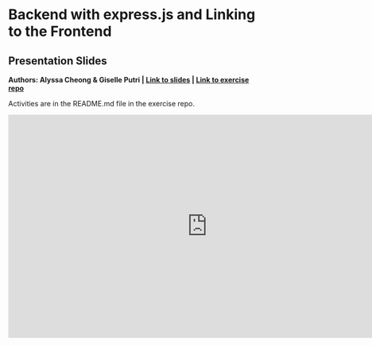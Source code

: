 # Backend with express.js and Linking to the Frontend

## Presentation Slides
**Authors: Alyssa Cheong & Giselle Putri | [Link to slides](https://www.canva.com/design/DAGjS9ux5uY/Qs2mf-1hKgXooHdssy_SEw/edit) | [Link to exercise repo](https://github.com/devsoc-unsw/devsoc-mail/tree/ws5/express)**

Activities are in the README.md file in the exercise repo.

<iframe src="https://www.canva.com/design/DAGjS9ux5uY/fiIwEuBQj2Sa5zy2U1bC9Q/view?embed" frameborder="0" width="800" height="450" allowfullscreen="true" mozallowfullscreen="true" webkitallowfullscreen="true"></iframe>
